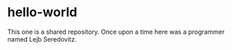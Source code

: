 # hello-world
This one is a shared repository. 
Once upon a time here was a programmer named Lejb Seredovitz.
